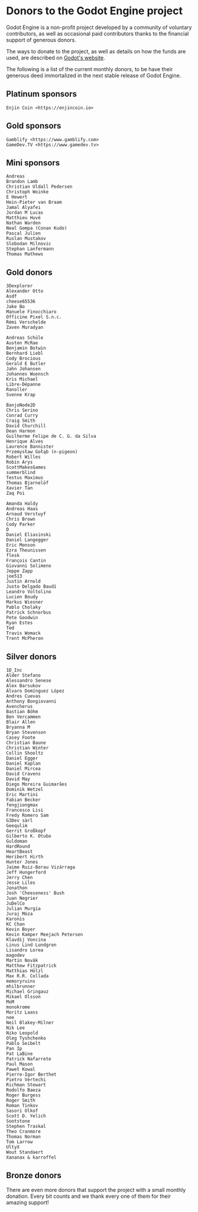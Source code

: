 # Donors to the Godot Engine project

Godot Engine is a non-profit project developed by a community of voluntary
contributors, as well as occasional paid contributors thanks to the financial
support of generous donors.

The ways to donate to the project, as well as details on how the funds are
used, are described on [Godot's website](https://godotengine.org/donate).

The following is a list of the current monthly donors, to be have their
generous deed immortalized in the next stable release of Godot Engine.

## Platinum sponsors

    Enjin Coin <https://enjincoin.io>

## Gold sponsors

    Gamblify <https://www.gamblify.com>
    GameDev.TV <https://www.gamedev.tv>

## Mini sponsors

    Andreas
    Brandon Lamb
    Christian Uldall Pedersen
    Christoph Woinke
    E Hewert
    Hein-Pieter van Braam
    Jamal Alyafei
    Jordan M Lucas
    Matthieu Huvé
    Nathan Warden
    Neal Gompa (Conan Kudo)
    Pascal Julien
    Ruslan Mustakov
    Slobodan Milnovic
    Stephan Lanfermann
    Thomas Mathews

## Gold donors

    3Dexplorer
    Alexander Otto
    Asdf
    cheese65536
    Jake Bo
    Manuele Finocchiaro
    Officine Pixel S.n.c.
    Rémi Verschelde
    Zaven Muradyan

    Andreas Schüle
    Austen McRae
    Benjamin Botwin
    Bernhard Liebl
    Cody Brocious
    Gerald E Butler
    Jahn Johansen
    Johannes Wuensch
    Kris Michael
    Libre-Dépanne
    Ranoller
    Svenne Krap

    BanjoNode2D
    Chris Serino
    Conrad Curry
    Craig Smith
    David Churchill
    Dean Harmon
    Guilherme Felipe de C. G. da Silva
    Henrique Alves
    Laurence Bannister
    Przemysław Gołąb (n-pigeon)
    Robert Willes
    Robin Arys
    ScottMakesGames
    summerblind
    Testus Maximus
    Thomas Bjarnelöf
    Xavier Tan
    Zaq Poi

    Amanda Haldy
    Andreas Haas
    Arnaud Verstuyf
    Chris Brown
    Cody Parker
    D
    Daniel Eliasinski
    Daniel Langegger
    Eric Monson
    Ezra Theunissen
    flesk
    François Cantin
    Giovanni Solimeno
    Jeppe Zapp
    joe513
    Justin Arnold
    Justo Delgado Baudí
    Leandro Voltolino
    Lucien Boudy
    Markus Wiesner
    Pablo Cholaky
    Patrick Schnorbus
    Pete Goodwin
    Ryan Estes
    Ted
    Travis Womack
    Trent McPheron

## Silver donors

    1D_Inc
    Alder Stefano
    Alessandro Senese
    Alex Barsukov
    Álvaro Domínguez López
    Andres Cuevas
    Anthony Bongiovanni
    Avencherus
    Bastian Böhm
    Ben Vercammen
    Blair Allen
    Bryanna M
    Bryan Stevenson
    Casey Foote
    Christian Baune
    Christian Winter
    Collin Shooltz
    Daniel Egger
    Daniel Kaplan
    Daniel Mircea
    David Cravens
    David May
    Diego Moreira Guimarães
    Dominik Wetzel
    Eric Martini
    Fabian Becker
    fengjiongmax
    Francesco Lisi
    Fredy Romero Sam
    G3Dev sàrl
    Geequlim
    Gerrit Großkopf
    Gilberto K. Otubo
    Guldoman
    HardRound
    HeartBeast
    Heribert Hirth
    Hunter Jones
    Jaime Ruiz-Borau Vizárraga
    Jeff Hungerford
    Jerry Chen
    Jesse Liles
    Jonathon
    Josh 'Cheeseness' Bush
    Juan Negrier
    JuDelCo
    Julian Murgia
    Juraj Móza
    Karonis
    KC Chan
    Kevin Boyer
    Kevin Kamper Meejach Petersen
    Klavdij Voncina
    Linus Lind Lundgren
    Lisandro Lorea
    magodev
    Martin Novák
    Matthew Fitzpatrick
    Matthias Hölzl
    Max R.R. Collada
    memoryruins
    mhilbrunner
    Michael Gringauz
    Mikael Olsson
    MoM
    monokrome
    Moritz Laass
    nee
    Neil Blakey-Milner
    Nik Lee
    Niko Leopold
    Oleg Tyshchenko
    Pablo Seibelt
    Pan Ip
    Pat LaBine
    Patrick Nafarrete
    Paul Mason
    Paweł Kowal
    Pierre-Igor Berthet
    Pietro Vertechi
    Richman Stewart
    Rodolfo Baeza
    Roger Burgess
    Roger Smith
    Roman Tinkov
    Sasori Olkof
    Scott D. Yelich
    Sootstone
    Stephen Traskal
    Theo Cranmore
    Thomas Norman
    Tom Larrow
    UltyX
    Wout Standaert
    Xananax & karroffel

## Bronze donors

There are even more donors that support the project with a small monthly donation.
Every bit counts and we thank every one of them for their amazing support!
